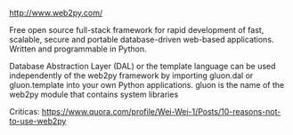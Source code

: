http://www.web2py.com/

Free open source full-stack framework for rapid development of fast, scalable, secure and portable database-driven web-based applications. Written and programmable in Python.

Database Abstraction Layer (DAL) or the template language can be used independently of the web2py framework by importing gluon.dal or gluon.template into your own Python applications. gluon is the name of the web2py module that contains system libraries


Criticas:
https://www.quora.com/profile/Wei-Wei-1/Posts/10-reasons-not-to-use-web2py
